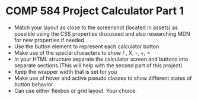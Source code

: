 # COMP 584 Project Calculator Part 1

* Match your layout as close to the screenshot (located in assets) as possible using the CSS properties discussed and also researching MDN for new properties if needed. 
* Use the button element to represent each calculator button
* Make use of the special characters to show / , X, -, +, =
* In your HTML structure separate the calculator screen and buttons into separate sections.(This will help with the second part of this project)
* Keep the wrapper width that is set for you
* Make use of hover and active pseudo classes to show different states of button behavior. 
* Can use either flexbox or grid layout. Your choice.
